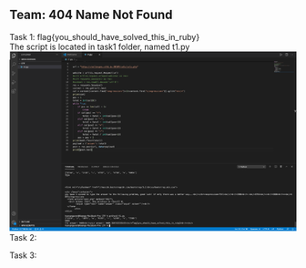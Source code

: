 Team: 404 Name Not Found
----------
Task 1: flag{you_should_have_solved_this_in_ruby}<br/>
The script is located in task1 folder, named t1.py<br/>
![script](task1/script.png?raw=true)
Task 2: 

Task 3: 
